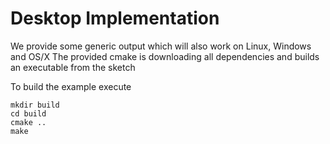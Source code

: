 # Desktop Implementation

We provide some generic output which will also work on Linux, Windows and OS/X
The provided cmake is downloading all dependencies and builds an executable from the sketch

To build the example execute

```
mkdir build
cd build
cmake ..
make
```